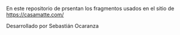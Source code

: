 En este repositorio de prsentan los fragmentos usados en el sitio de https://casamatte.com/

Desarrollado por Sebastián Ocaranza
